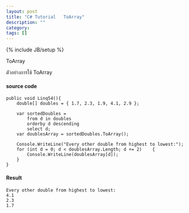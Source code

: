 ```yaml
---
layout: post
title: "C# Tutorial   ToArray"
description: ""
category: 
tags: []
---
```

{% include JB/setup %}

ToArray

ตัวอย่างการใช้ ToArray 

#### source code

	public void Linq54(){
		double[] doubles = { 1.7, 2.3, 1.9, 4.1, 2.9 };
	 
		var sortedDoubles =
			from d in doubles
			orderby d descending
			select d;
		var doublesArray = sortedDoubles.ToArray();
	 
		Console.WriteLine("Every other double from highest to lowest:");
		for (int d = 0; d < doublesArray.Length; d += 2)    {
			Console.WriteLine(doublesArray[d]);
		}
	}
	
#### Result

	Every other double from highest to lowest:
	4.1
	2.3
	1.7